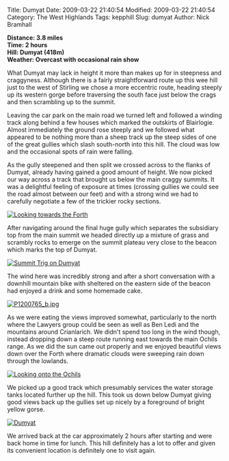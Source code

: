 Title: Dumyat
Date: 2009-03-22 21:40:54
Modified: 2009-03-22 21:40:54
Category: The West Highlands
Tags: kepphill
Slug: dumyat
Author: Nick Bramhall

**Distance: 3.8 miles  
Time: 2 hours  
Hill: Dumyat (418m)  
Weather: Overcast with occasional rain show**

What Dumyat may lack in height it more than makes up for in steepness and craggyness. Although there is a fairly straightforward route up this wee hill just to the west of Stirling we chose a more eccentric route, heading steeply up its western gorge before traversing the south face just below the crags and then scrambling up to the summit.

<!--more-->

Leaving the car park on the main road we turned left and followed a winding track along behind a few houses which marked the outskirts of Blairlogie. Almost immediately the ground rose steeply and we followed what appeared to be nothing more than a sheep track up the steep sides of one of the great gullies which slash south-north into this hill. The cloud was low and the occasional spots of rain were falling.

As the gully steepened and then split we crossed across to the flanks of Dumyat, already having gained a good amount of height. We now picked our way across a track that brought us below the main craggy summits. It was a delightful feeling of exposure at times (crossing gullies we could see the road almost between our feet) and with a strong wind we had to carefully negotiate a few of the trickier rocky sections.

[![Looking towards the Forth](http://farm4.static.flickr.com/3649/3386008084_b74d60236a_b.jpg)](http://www.flickr.com/photos/53725815@N00/3386008084)

After navigating around the final huge gully which separates the subsidiary top from the main summit we headed directly up a mixture of grass and scrambly rocks to emerge on the summit plateau very close to the beacon which marks the top of Dumyat.

[![Summit Trig on Dumyat](http://farm4.static.flickr.com/3658/3386021712_14404bf9e7_b.jpg)](http://www.flickr.com/photos/53725815@N00/3386021712)

The wind here was incredibly strong and after a short conversation with a downhill mountain bike with sheltered on the eastern side of the beacon had enjoyed a drink and some homemade cake. 

[![P1200765_b.jpg](http://farm4.static.flickr.com/3417/3386028832_d002f71452_b.jpg)](http://www.flickr.com/photos/53725815@N00/3386028832)

As we were eating the views improved somewhat, particularly to the north where the Lawyers group could be seen as well as Ben Ledi and the mountains around Crianlarich. We didn't spend too long in the wind though, instead dropping down a steep route running east towards the main Ochils range. As we did the sun came out properly and we enjoyed beautiful views down over the Forth where dramatic clouds were sweeping rain down through the lowlands.

[![Looking onto the Ochils](http://farm4.static.flickr.com/3571/3385232919_51f1edb2a3_b.jpg)](http://www.flickr.com/photos/53725815@N00/3385232919)

We picked up a good track which presumably services the water storage tanks located further up the hill. This took us down below Dumyat giving good views back up the gullies set up nicely by a foreground of bright yellow gorse.

[![Dumyat](http://farm4.static.flickr.com/3045/3386062852_bf3b7bdc4f_b.jpg)](http://www.flickr.com/photos/53725815@N00/3386062852)

We arrived back at the car approximately 2 hours after starting and were back home in time for lunch. This hill definitely has a lot to offer and given its convenient location is definitely one to visit again.